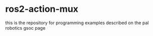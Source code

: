 # ros2-action-mux
this is the repository for programming examples described on the pal robotics gsoc page
